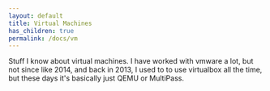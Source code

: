 ```yaml
---
layout: default
title: Virtual Machines
has_children: true
permalink: /docs/vm
---
```


Stuff I know about virtual machines. I have worked with vmware a lot, but not since like 2014, and back in 2013, I used to to use virtualbox all the time, but these days it's basically just QEMU or MultiPass.
